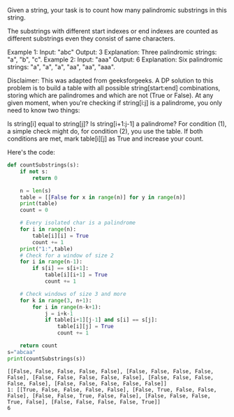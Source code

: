 
Given a string, your task is to count how many palindromic substrings in this string.

The substrings with different start indexes or end indexes are counted as different substrings even they consist of same characters.

Example 1:
Input: "abc"
Output: 3
Explanation: Three palindromic strings: "a", "b", "c".
Example 2:
Input: "aaa"
Output: 6
Explanation: Six palindromic strings: "a", "a", "a", "aa", "aa", "aaa".

Disclaimer: This was adapted from geeksforgeeks.
A DP solution to this problem is to build a table with all possible string[start:end] combinations, storing which are palindromes and which are not (True or False). At any given moment, when you're checking if string[i:j] is a palindrome, you only need to know two things:

Is string[i] equal to string[j]?
Is string[i+1:j-1] a palindrome?
For condition (1), a simple check might do, for condition (2), you use the table. If both conditions are met, mark table[i][j] as True and increase your count.

Here's the code:



```python
def countSubstrings(s):
    if not s:
        return 0

    n = len(s)
    table = [[False for x in range(n)] for y in range(n)]
    print(table)
    count = 0

    # Every isolated char is a palindrome
    for i in range(n):
        table[i][i] = True
        count += 1
    print("1:",table)
    # Check for a window of size 2
    for i in range(n-1):
        if s[i] == s[i+1]:
            table[i][i+1] = True
            count += 1

    # Check windows of size 3 and more
    for k in range(3, n+1):
        for i in range(n-k+1):
            j = i+k-1
            if table[i+1][j-1] and s[i] == s[j]:
                table[i][j] = True
                count += 1

    return count
s="abcaa"
print(countSubstrings(s))
```

    [[False, False, False, False, False], [False, False, False, False, False], [False, False, False, False, False], [False, False, False, False, False], [False, False, False, False, False]]
    1: [[True, False, False, False, False], [False, True, False, False, False], [False, False, True, False, False], [False, False, False, True, False], [False, False, False, False, True]]
    6

